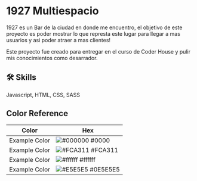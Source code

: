 
# 1927 Multiespacio

1927 es un Bar de la ciudad en donde me encuentro, el objetivo de este proyecto es poder mostrar lo que represta este lugar para llegar a mas usuarios y asi poder atraer a mas clientes!

Este proyecto fue creado para entregar en el curso de Coder House y pulir mis conocimientos como desarrador.


## 🛠 Skills
Javascript, HTML, CSS, SASS

## Color Reference

| Color             | Hex                                                                |
| ----------------- | ------------------------------------------------------------------ |
| Example Color | ![#000000](https://coolors.co/000000) #0000 |
| Example Color | ![#FCA311](https://coolors.co/fca311) #FCA311 |
| Example Color | ![#ffffff](https://coolors.co/ffffff) #ffffff |
| Example Color | ![#E5E5E5](https://coolors.co/e5e5e5) #0E5E5E5 |




